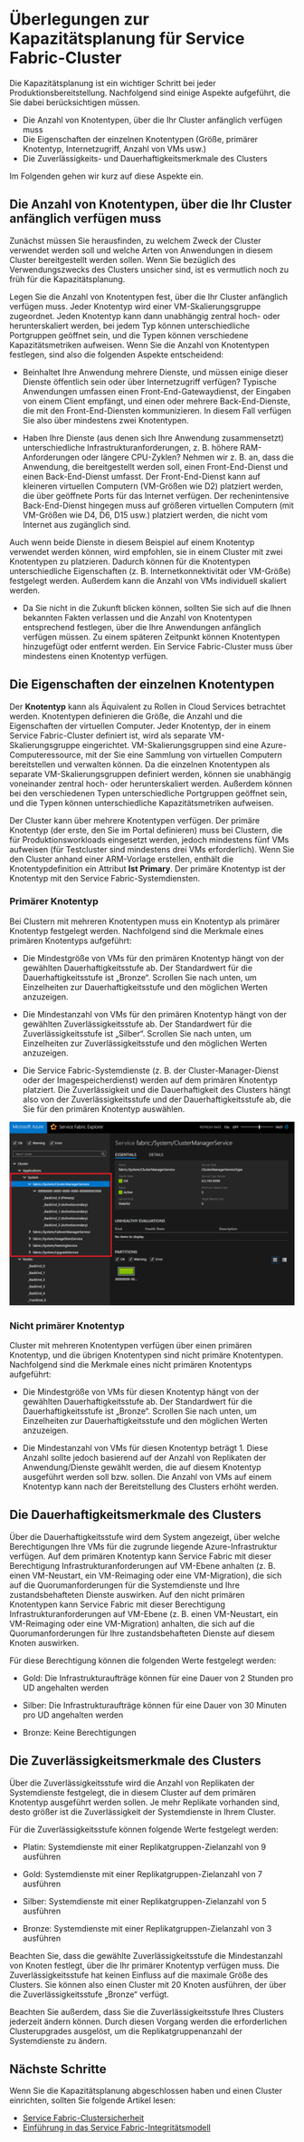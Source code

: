 <properties
   pageTitle="Planen der Service Fabric-Clusterkapazität | Microsoft Azure"
   description="Überlegungen zur Kapazitätsplanung für Service Fabric-Cluster."
   services="service-fabric"
   documentationCenter=".net"
   authors="ChackDan"
   manager="timlt"
   editor=""/>

<tags
   ms.service="service-fabric"
   ms.devlang="dotnet"
   ms.topic="article"
   ms.tgt_pltfrm="na"
   ms.workload="na"
   ms.date="05/02/2016"
   ms.author="chackdan"/>


# Überlegungen zur Kapazitätsplanung für Service Fabric-Cluster

Die Kapazitätsplanung ist ein wichtiger Schritt bei jeder Produktionsbereitstellung. Nachfolgend sind einige Aspekte aufgeführt, die Sie dabei berücksichtigen müssen.

- Die Anzahl von Knotentypen, über die Ihr Cluster anfänglich verfügen muss
- Die Eigenschaften der einzelnen Knotentypen (Größe, primärer Knotentyp, Internetzugriff, Anzahl von VMs usw.)
- Die Zuverlässigkeits- und Dauerhaftigkeitsmerkmale des Clusters

Im Folgenden gehen wir kurz auf diese Aspekte ein.

## Die Anzahl von Knotentypen, über die Ihr Cluster anfänglich verfügen muss

Zunächst müssen Sie herausfinden, zu welchem Zweck der Cluster verwendet werden soll und welche Arten von Anwendungen in diesem Cluster bereitgestellt werden sollen. Wenn Sie bezüglich des Verwendungszwecks des Clusters unsicher sind, ist es vermutlich noch zu früh für die Kapazitätsplanung.

Legen Sie die Anzahl von Knotentypen fest, über die Ihr Cluster anfänglich verfügen muss. Jeder Knotentyp wird einer VM-Skalierungsgruppe zugeordnet. Jeden Knotentyp kann dann unabhängig zentral hoch- oder herunterskaliert werden, bei jedem Typ können unterschiedliche Portgruppen geöffnet sein, und die Typen können verschiedene Kapazitätsmetriken aufweisen. Wenn Sie die Anzahl von Knotentypen festlegen, sind also die folgenden Aspekte entscheidend:

- Beinhaltet Ihre Anwendung mehrere Dienste, und müssen einige dieser Dienste öffentlich sein oder über Internetzugriff verfügen? Typische Anwendungen umfassen einen Front-End-Gatewaydienst, der Eingaben von einem Client empfängt, und einen oder mehrere Back-End-Dienste, die mit den Front-End-Diensten kommunizieren. In diesem Fall verfügen Sie also über mindestens zwei Knotentypen.

- Haben Ihre Dienste (aus denen sich Ihre Anwendung zusammensetzt) unterschiedliche Infrastrukturanforderungen, z. B. höhere RAM-Anforderungen oder längere CPU-Zyklen? Nehmen wir z. B. an, dass die Anwendung, die bereitgestellt werden soll, einen Front-End-Dienst und einen Back-End-Dienst umfasst. Der Front-End-Dienst kann auf kleineren virtuellen Computern (VM-Größen wie D2) platziert werden, die über geöffnete Ports für das Internet verfügen. Der rechenintensive Back-End-Dienst hingegen muss auf größeren virtuellen Computern (mit VM-Größen wie D4, D6, D15 usw.) platziert werden, die nicht vom Internet aus zugänglich sind.

 Auch wenn beide Dienste in diesem Beispiel auf einem Knotentyp verwendet werden können, wird empfohlen, sie in einem Cluster mit zwei Knotentypen zu platzieren. Dadurch können für die Knotentypen unterschiedliche Eigenschaften (z. B. Internetkonnektivität oder VM-Größe) festgelegt werden. Außerdem kann die Anzahl von VMs individuell skaliert werden.

- Da Sie nicht in die Zukunft blicken können, sollten Sie sich auf die Ihnen bekannten Fakten verlassen und die Anzahl von Knotentypen entsprechend festlegen, über die Ihre Anwendungen anfänglich verfügen müssen. Zu einem späteren Zeitpunkt können Knotentypen hinzugefügt oder entfernt werden. Ein Service Fabric-Cluster muss über mindestens einen Knotentyp verfügen.

## Die Eigenschaften der einzelnen Knotentypen

Der **Knotentyp** kann als Äquivalent zu Rollen in Cloud Services betrachtet werden. Knotentypen definieren die Größe, die Anzahl und die Eigenschaften der virtuellen Computer. Jeder Knotentyp, der in einem Service Fabric-Cluster definiert ist, wird als separate VM-Skalierungsgruppe eingerichtet. VM-Skalierungsgruppen sind eine Azure-Computeressource, mit der Sie eine Sammlung von virtuellen Computern bereitstellen und verwalten können. Da die einzelnen Knotentypen als separate VM-Skalierungsgruppen definiert werden, können sie unabhängig voneinander zentral hoch- oder herunterskaliert werden. Außerdem können bei den verschiedenen Typen unterschiedliche Portgruppen geöffnet sein, und die Typen können unterschiedliche Kapazitätsmetriken aufweisen.

Der Cluster kann über mehrere Knotentypen verfügen. Der primäre Knotentyp (der erste, den Sie im Portal definieren) muss bei Clustern, die für Produktionsworkloads eingesetzt werden, jedoch mindestens fünf VMs aufweisen (für Testcluster sind mindestens drei VMs erforderlich). Wenn Sie den Cluster anhand einer ARM-Vorlage erstellen, enthält die Knotentypdefinition ein Attribut **Ist Primary**. Der primäre Knotentyp ist der Knotentyp mit den Service Fabric-Systemdiensten.

### Primärer Knotentyp
Bei Clustern mit mehreren Knotentypen muss ein Knotentyp als primärer Knotentyp festgelegt werden. Nachfolgend sind die Merkmale eines primären Knotentyps aufgeführt:

- Die Mindestgröße von VMs für den primären Knotentyp hängt von der gewählten Dauerhaftigkeitsstufe ab. Der Standardwert für die Dauerhaftigkeitsstufe ist „Bronze“. Scrollen Sie nach unten, um Einzelheiten zur Dauerhaftigkeitsstufe und den möglichen Werten anzuzeigen.

- Die Mindestanzahl von VMs für den primären Knotentyp hängt von der gewählten Zuverlässigkeitsstufe ab. Der Standardwert für die Zuverlässigkeitsstufe ist „Silber“. Scrollen Sie nach unten, um Einzelheiten zur Zuverlässigkeitsstufe und den möglichen Werten anzuzeigen.

- Die Service Fabric-Systemdienste (z. B. der Cluster-Manager-Dienst oder der Imagespeicherdienst) werden auf dem primären Knotentyp platziert. Die Zuverlässigkeit und die Dauerhaftigkeit des Clusters hängt also von der Zuverlässigkeitsstufe und der Dauerhaftigkeitsstufe ab, die Sie für den primären Knotentyp auswählen.

![Screenshot eines Clusters mit zwei Knotentypen][SystemServices]


### Nicht primärer Knotentyp
Cluster mit mehreren Knotentypen verfügen über einen primären Knotentyp, und die übrigen Knotentypen sind nicht primäre Knotentypen. Nachfolgend sind die Merkmale eines nicht primären Knotentyps aufgeführt:

- Die Mindestgröße von VMs für diesen Knotentyp hängt von der gewählten Dauerhaftigkeitsstufe ab. Der Standardwert für die Dauerhaftigkeitsstufe ist „Bronze“. Scrollen Sie nach unten, um Einzelheiten zur Dauerhaftigkeitsstufe und den möglichen Werten anzuzeigen.

- Die Mindestanzahl von VMs für diesen Knotentyp beträgt 1. Diese Anzahl sollte jedoch basierend auf der Anzahl von Replikaten der Anwendung/Dienste gewählt werden, die auf diesem Knotentyp ausgeführt werden soll bzw. sollen. Die Anzahl von VMs auf einem Knotentyp kann nach der Bereitstellung des Clusters erhöht werden.


## Die Dauerhaftigkeitsmerkmale des Clusters

Über die Dauerhaftigkeitsstufe wird dem System angezeigt, über welche Berechtigungen Ihre VMs für die zugrunde liegende Azure-Infrastruktur verfügen. Auf dem primären Knotentyp kann Service Fabric mit dieser Berechtigung Infrastrukturanforderungen auf VM-Ebene anhalten (z. B. einen VM-Neustart, ein VM-Reimaging oder eine VM-Migration), die sich auf die Quorumanforderungen für die Systemdienste und Ihre zustandsbehafteten Dienste auswirken. Auf den nicht primären Knotentypen kann Service Fabric mit dieser Berechtigung Infrastrukturanforderungen auf VM-Ebene (z. B. einen VM-Neustart, ein VM-Reimaging oder eine VM-Migration) anhalten, die sich auf die Quorumanforderungen für Ihre zustandsbehafteten Dienste auf diesem Knoten auswirken.

Für diese Berechtigung können die folgenden Werte festgelegt werden:

- Gold: Die Infrastrukturaufträge können für eine Dauer von 2 Stunden pro UD angehalten werden

- Silber: Die Infrastrukturaufträge können für eine Dauer von 30 Minuten pro UD angehalten werden

- Bronze: Keine Berechtigungen

## Die Zuverlässigkeitsmerkmale des Clusters

Über die Zuverlässigkeitsstufe wird die Anzahl von Replikaten der Systemdienste festgelegt, die in diesem Cluster auf dem primären Knotentyp ausgeführt werden sollen. Je mehr Replikate vorhanden sind, desto größer ist die Zuverlässigkeit der Systemdienste in Ihrem Cluster.

Für die Zuverlässigkeitsstufe können folgende Werte festgelegt werden:

- Platin: Systemdienste mit einer Replikatgruppen-Zielanzahl von 9 ausführen

- Gold: Systemdienste mit einer Replikatgruppen-Zielanzahl von 7 ausführen

- Silber: Systemdienste mit einer Replikatgruppen-Zielanzahl von 5 ausführen

- Bronze: Systemdienste mit einer Replikatgruppen-Zielanzahl von 3 ausführen

Beachten Sie, dass die gewählte Zuverlässigkeitsstufe die Mindestanzahl von Knoten festlegt, über die Ihr primärer Knotentyp verfügen muss. Die Zuverlässigkeitsstufe hat keinen Einfluss auf die maximale Größe des Clusters. Sie können also einen Cluster mit 20 Knoten ausführen, der über die Zuverlässigkeitsstufe „Bronze“ verfügt.

Beachten Sie außerdem, dass Sie die Zuverlässigkeitsstufe Ihres Clusters jederzeit ändern können. Durch diesen Vorgang werden die erforderlichen Clusterupgrades ausgelöst, um die Replikatgruppenanzahl der Systemdienste zu ändern.

<!--Every topic should have next steps and links to the next logical set of content to keep the customer engaged-->
## Nächste Schritte

Wenn Sie die Kapazitätsplanung abgeschlossen haben und einen Cluster einrichten, sollten Sie folgende Artikel lesen:
- [Service Fabric-Clustersicherheit](service-fabric-cluster-security.md)
- [Einführung in das Service Fabric-Integritätsmodell](service-fabric-health-introduction.md)

<!--Image references-->
[SystemServices]: ./media/service-fabric-cluster-capacity/SystemServices.png

<!---HONumber=AcomDC_0817_2016-->